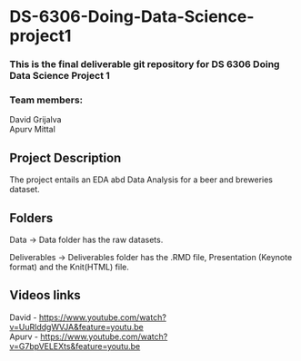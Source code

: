 # DS-6306-Doing-Data-Science-project1
### This is the final deliverable git repository for DS 6306 Doing Data Science Project 1
### Team members: 
David Grijalva  
Apurv Mittal

## Project Description	
The project entails an EDA abd Data Analysis for a beer and breweries dataset.  

## Folders

Data -> Data folder has the raw datasets.  


Deliverables -> Deliverables folder has the .RMD file, Presentation (Keynote format) and the Knit(HTML) file.


## Videos links  
David - https://www.youtube.com/watch?v=UuRlddgWVJA&feature=youtu.be  
Apurv - https://www.youtube.com/watch?v=G7bpVELEXts&feature=youtu.be


 
